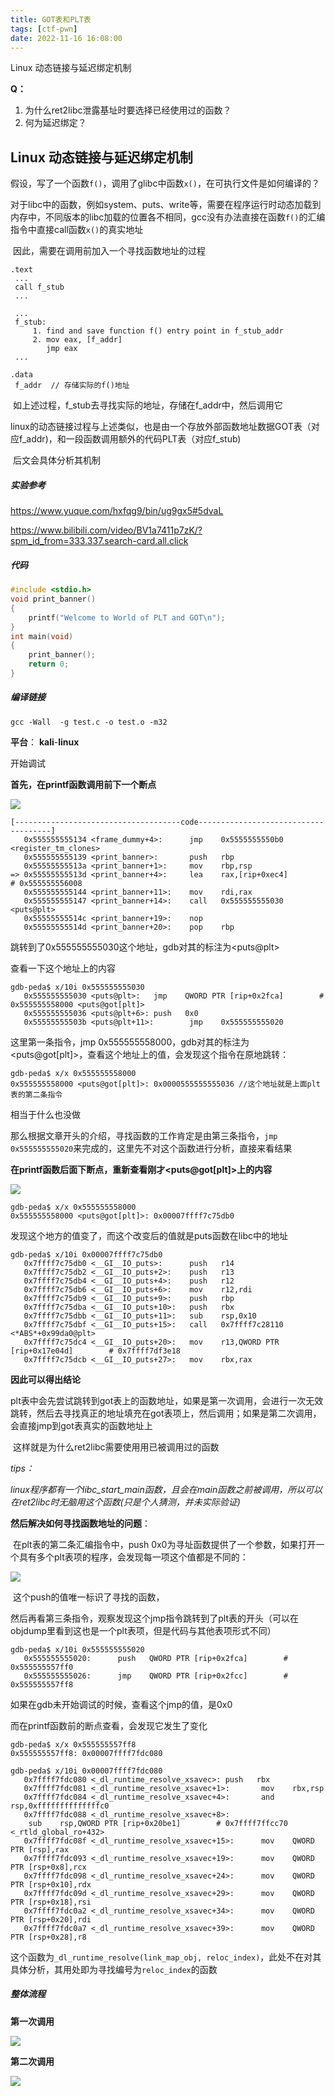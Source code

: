 ```yaml
---
title: GOT表和PLT表
tags: [ctf-pwn]
date: 2022-11-16 16:08:00
---
```


Linux 动态链接与延迟绑定机制

**Q：**

1. 为什么ret2libc泄露基址时要选择已经使用过的函数？
2. 何为延迟绑定？

## Linux 动态链接与延迟绑定机制

​    假设，写了一个函数```f()```，调用了glibc中函数```x()```，在可执行文件是如何编译的？

​	对于libc中的函数，例如system、puts、write等，需要在程序运行时动态加载到内存中，不同版本的libc加载的位置各不相同，gcc没有办法直接在函数```f()```的汇编指令中直接call函数```x()```的真实地址

​	因此，需要在调用前加入一个寻找函数地址的过程

```assembly
.text
 ...
 call f_stub
 ...
 
 ...
 f_stub:
 	 1. find and save function f() entry point in f_stub_addr
     2. mov eax, [f_addr]
        jmp eax
 ...
 
.data
 f_addr  // 存储实际的f()地址
```

​	如上述过程，f_stub去寻找实际的地址，存储在f_addr中，然后调用它

​	linux的动态链接过程与上述类似，也是由一个存放外部函数地址数据GOT表（对应f_addr)，和一段函数调用额外的代码PLT表（对应f_stub)

​	后文会具体分析其机制




##### 实验参考

<https://www.yuque.com/hxfqg9/bin/ug9gx5#5dvaL>

<https://www.bilibili.com/video/BV1a7411p7zK/?spm_id_from=333.337.search-card.all.click>

##### 代码

```C
#include <stdio.h>
void print_banner()
{
    printf("Welcome to World of PLT and GOT\n");
}
int main(void)
{
    print_banner();
    return 0;
}
```

##### 编译链接

```gcc -Wall  -g test.c -o test.o -m32```

**平台**： **kali**-**linux**

开始调试

**首先，在printf函数调用前下一个断点**

![](/img/plt&got/1.png)

```assembly
[-------------------------------------code-------------------------------------]
   0x555555555134 <frame_dummy+4>:      jmp    0x5555555550b0 <register_tm_clones>
   0x555555555139 <print_banner>:       push   rbp
   0x55555555513a <print_banner+1>:     mov    rbp,rsp
=> 0x55555555513d <print_banner+4>:     lea    rax,[rip+0xec4]        # 0x555555556008
   0x555555555144 <print_banner+11>:    mov    rdi,rax
   0x555555555147 <print_banner+14>:    call   0x555555555030 <puts@plt>
   0x55555555514c <print_banner+19>:    nop
   0x55555555514d <print_banner+20>:    pop    rbp
```

跳转到了0x555555555030这个地址，gdb对其的标注为\<puts@plt\>

查看一下这个地址上的内容

```assembly
gdb-peda$ x/10i 0x555555555030
   0x555555555030 <puts@plt>:   jmp    QWORD PTR [rip+0x2fca]        # 0x555555558000 <puts@got[plt]>
   0x555555555036 <puts@plt+6>: push   0x0
   0x55555555503b <puts@plt+11>:        jmp    0x555555555020
```

这里第一条指令，jmp 0x555555558000，gdb对其的标注为\<puts@got[plt]\>，查看这个地址上的值，会发现这个指令在原地跳转：

```assembly
gdb-peda$ x/x 0x555555558000 
0x555555558000 <puts@got[plt]>: 0x0000555555555036 //这个地址就是上面plt表的第二条指令
```

相当于什么也没做

那么根据文章开头的介绍，寻找函数的工作肯定是由第三条指令，```jmp 0x555555555020```来完成的，这里先不对这个函数进行分析，直接来看结果

**在printf函数后面下断点，重新查看刚才\<puts@got[plt]\>上的内容**

![](/img/plt&got/2.jpg)

```assembly
gdb-peda$ x/x 0x555555558000
0x555555558000 <puts@got[plt]>: 0x00007ffff7c75db0
```

发现这个地方的值变了，而这个改变后的值就是puts函数在libc中的地址

```assembly
gdb-peda$ x/10i 0x00007ffff7c75db0
   0x7ffff7c75db0 <__GI__IO_puts>:      push   r14
   0x7ffff7c75db2 <__GI__IO_puts+2>:    push   r13
   0x7ffff7c75db4 <__GI__IO_puts+4>:    push   r12
   0x7ffff7c75db6 <__GI__IO_puts+6>:    mov    r12,rdi
   0x7ffff7c75db9 <__GI__IO_puts+9>:    push   rbp
   0x7ffff7c75dba <__GI__IO_puts+10>:   push   rbx
   0x7ffff7c75dbb <__GI__IO_puts+11>:   sub    rsp,0x10
   0x7ffff7c75dbf <__GI__IO_puts+15>:   call   0x7ffff7c28110 <*ABS*+0x99da0@plt>
   0x7ffff7c75dc4 <__GI__IO_puts+20>:   mov    r13,QWORD PTR [rip+0x17e04d]        # 0x7ffff7df3e18
   0x7ffff7c75dcb <__GI__IO_puts+27>:   mov    rbx,rax
```

**因此可以得出结论**

​	plt表中会先尝试跳转到got表上的函数地址，如果是第一次调用，会进行一次无效跳转，然后去寻找真正的地址填充在got表项上，然后调用；如果是第二次调用，会直接jmp到got表真实的函数地址上

​	这样就是为什么ret2libc需要使用用已被调用过的函数

*tips：*

*linux程序都有一个libc_start_main函数，且会在main函数之前被调用，所以可以在ret2libc时无脑用这个函数(只是个人猜测，并未实际验证)*



**然后解决如何寻找函数地址的问题**：

​	在plt表的第二条汇编指令中，push 0x0为寻址函数提供了一个参数，如果打开一个具有多个plt表项的程序，会发现每一项这个值都是不同的：

![](/img/plt&got/3.jpg)

​	这个push的值唯一标识了寻找的函数，

​	然后再看第三条指令，观察发现这个jmp指令跳转到了plt表的开头（可以在objdump里看到这也是一个plt表项，但是代码与其他表项形式不同）

```assembly
gdb-peda$ x/10i 0x555555555020
   0x555555555020:      push   QWORD PTR [rip+0x2fca]        # 0x555555557ff0
   0x555555555026:      jmp    QWORD PTR [rip+0x2fcc]        # 0x555555557ff8
```

如果在gdb未开始调试的时候，查看这个jmp的值，是0x0

而在printf函数前的断点查看，会发现它发生了变化

```assembly
gdb-peda$ x/x 0x555555557ff8
0x555555557ff8: 0x00007ffff7fdc080

gdb-peda$ x/10i 0x00007ffff7fdc080
   0x7ffff7fdc080 <_dl_runtime_resolve_xsavec>: push   rbx
   0x7ffff7fdc081 <_dl_runtime_resolve_xsavec+1>:       mov    rbx,rsp
   0x7ffff7fdc084 <_dl_runtime_resolve_xsavec+4>:       and    rsp,0xffffffffffffffc0
   0x7ffff7fdc088 <_dl_runtime_resolve_xsavec+8>:
    sub    rsp,QWORD PTR [rip+0x20be1]        # 0x7ffff7ffcc70 <_rtld_global_ro+432>
   0x7ffff7fdc08f <_dl_runtime_resolve_xsavec+15>:      mov    QWORD PTR [rsp],rax
   0x7ffff7fdc093 <_dl_runtime_resolve_xsavec+19>:      mov    QWORD PTR [rsp+0x8],rcx
   0x7ffff7fdc098 <_dl_runtime_resolve_xsavec+24>:      mov    QWORD PTR [rsp+0x10],rdx
   0x7ffff7fdc09d <_dl_runtime_resolve_xsavec+29>:      mov    QWORD PTR [rsp+0x18],rsi
   0x7ffff7fdc0a2 <_dl_runtime_resolve_xsavec+34>:      mov    QWORD PTR [rsp+0x20],rdi
   0x7ffff7fdc0a7 <_dl_runtime_resolve_xsavec+39>:      mov    QWORD PTR [rsp+0x28],r8

```

这个函数为```_dl_runtime_resolve(link_map_obj, reloc_index)```，此处不在对其具体分析，其用处即为寻找编号为```reloc_index```的函数



##### 整体流程

**第一次调用**

![](/img/plt&got/4.jpg)

**第二次调用**

![](/img/plt&got/5.jpg)

